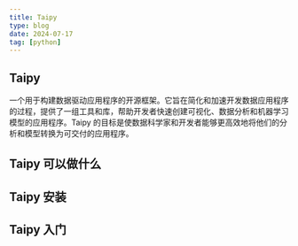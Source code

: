 ```yaml
---
title: Taipy
type: blog
date: 2024-07-17
tag: [python]
---
```


## Taipy

一个用于构建数据驱动应用程序的开源框架。它旨在简化和加速开发数据应用程序的过程，提供了一组工具和库，帮助开发者快速创建可视化、数据分析和机器学习模型的应用程序。Taipy 的目标是使数据科学家和开发者能够更高效地将他们的分析和模型转换为可交付的应用程序。

## Taipy 可以做什么

## Taipy 安装

## Taipy 入门